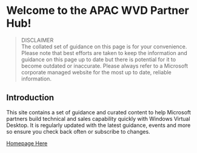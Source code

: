# Welcome to the APAC WVD Partner Hub!

> DISCLAIMER  
> The collated set of guidance on this page is for your convenience. Please note that best efforts are taken
> to keep the information and guidance on this page up to date but there is potential for it to become outdated 
> or inaccurate. Please always refer to a Microsoft corporate managed website for the most up to date, reliable information.

## Introduction
This site contains a set of guidance and curated content to help Microsoft partners build technical and sales capability quickly with Windows Virtual Desktop. It is regularly updated with the latest guidance, events and more so ensure you check back often or subscribe to changes.

[Homepage Here](index.md)  
